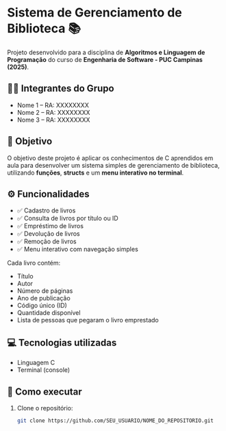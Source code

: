 # Sistema de Gerenciamento de Biblioteca 📚

Projeto desenvolvido para a disciplina de **Algoritmos e Linguagem de Programação** do curso de **Engenharia de Software - PUC Campinas (2025)**.

## 👨‍💻 Integrantes do Grupo

- Nome 1 – RA: XXXXXXXX  
- Nome 2 – RA: XXXXXXXX  
- Nome 3 – RA: XXXXXXXX  

## 🧠 Objetivo

O objetivo deste projeto é aplicar os conhecimentos de C aprendidos em aula para desenvolver um sistema simples de gerenciamento de biblioteca, utilizando **funções**, **structs** e um **menu interativo no terminal**.

## ⚙️ Funcionalidades

- ✅ Cadastro de livros
- ✅ Consulta de livros por título ou ID
- ✅ Empréstimo de livros
- ✅ Devolução de livros
- ✅ Remoção de livros
- ✅ Menu interativo com navegação simples

Cada livro contém:
- Título  
- Autor  
- Número de páginas  
- Ano de publicação  
- Código único (ID)  
- Quantidade disponível  
- Lista de pessoas que pegaram o livro emprestado

## 💻 Tecnologias utilizadas

- Linguagem C  
- Terminal (console)

## 🚀 Como executar

1. Clone o repositório:
   ```bash
   git clone https://github.com/SEU_USUARIO/NOME_DO_REPOSITORIO.git
